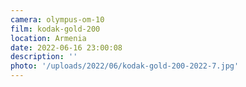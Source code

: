 ```yaml
---
camera: olympus-om-10
film: kodak-gold-200
location: Armenia
date: 2022-06-16 23:00:08
description: ''
photo: '/uploads/2022/06/kodak-gold-200-2022-7.jpg'
---
```

